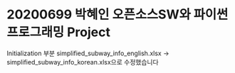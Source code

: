 # 20200699 박혜인 오픈소스SW와 파이썬 프로그래밍 Project

Initialization 부분 simplified_subway_info_english.xlsx -> simplified_subway_info_korean.xlsx으로 수정했습니다
